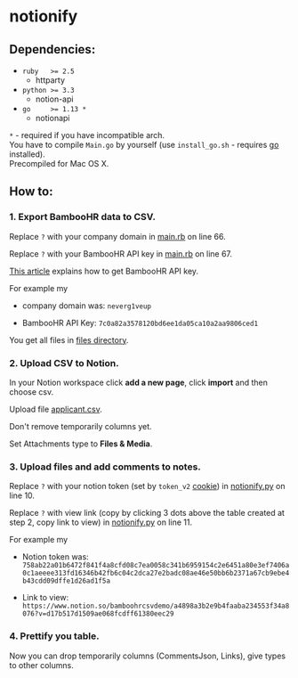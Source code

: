 # notionify

## Dependencies:
- `ruby   >= 2.5`
    + httparty
- `python >= 3.3`
    + notion-api
- `go     >= 1.13 *`
    + notionapi

`*` - required if you have incompatible arch.\
You have to compile `Main.go` by yourself (use `install_go.sh` -
requires [go](https://golang.org/dl/) installed).\
Precompiled for Mac OS X.

## How to:
### 1. Export BambooHR data to CSV.
Replace `?` with your company domain in [main.rb](app/main.rb) on line 66.

Replace `?` with your BambooHR API key in [main.rb](app/main.rb) on line 67.

[This article](https://help.quantumworkplace.com/creating-a-bamboohr-api-key-for-integration)
explains how to get BambooHR API key.

For example my

- company domain was:
`neverg1veup`

- BambooHR API Key:
`7c0a82a3578120bd6ee1da05ca10a2aa9806ced1`

You get all files in [files directory](files).

### 2. Upload CSV to Notion.
In your Notion workspace click __add a new page__, click __import__ and then choose csv.

Upload file [applicant.csv](files/Applicant.csv).

Don't remove temporarily columns yet.

Set Attachments type to **Files & Media**.

### 3. Upload files and add comments to notes.
Replace `?` with your notion token (set by `token_v2` [cookie](https://www.notion.so))
in [notionify.py](notionify.py) on line 10.

Replace `?` with view link (copy by clicking 3 dots above the table created at step 2, copy link to view)
in [notionify.py](notionify.py) on line 11.

For example my

- Notion token was:
`758ab22a01b6472f841f4a8cfd08c7ea0058c341b6959154c2e6451a80e3ef7406a0c1aeeee313fd16346b42fb6c04c2dca27e2badc08ae46e50bb6b2371a67cb9ebe4b43cdd09dffe1d26ad1f5a`

- Link to view:
`https://www.notion.so/bamboohrcsvdemo/a4898a3b2e9b4faaba234553f34a8076?v=d17b517d1509ae068fcdff61380eec29`

### 4. Prettify you table.
Now you can drop temporarily columns (CommentsJson, Links), give types to other columns.
